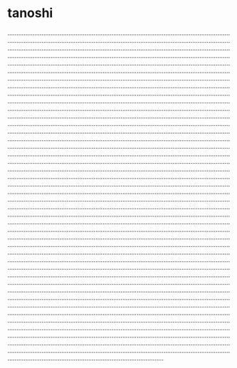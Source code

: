 # tanoshi

...........................................................................................................................................................................................................................................................................................................................................................................................................................................................................................................................................................................................................................................................................................................................................................................................................................................................................................................................................................................................................................................................................................................................................................................................................................................................................................................................................................................................................................................................................................................................................................................................................................................................................................................................................................................................................................................................................................................................................................................................................................................................................................................................................................................................................................................................................................................................................................................................................................................................................................................................................................................................................................................................................................................................................................................................................................................................................................................................................................................................................................................................................................................................................................................................................................................................................................................................................................................................................................................................................................................................................................................................................................................................................................................................................................................................................................................................................................................................................................................................................................................................................................................................................................................................................................................................................................................................................................................................................................................................................................................................................................................................................................................................................................................................................................................................................................................................................................................................................................................................................................................................................................................................................................................................................................................................................................................................................................................................................................................................................................................................................................................................................................................